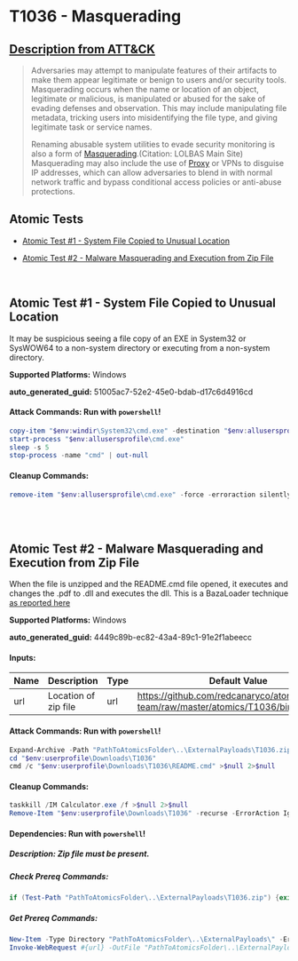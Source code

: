 # T1036 - Masquerading
## [Description from ATT&CK](https://attack.mitre.org/techniques/T1036)
<blockquote>Adversaries may attempt to manipulate features of their artifacts to make them appear legitimate or benign to users and/or security tools. Masquerading occurs when the name or location of an object, legitimate or malicious, is manipulated or abused for the sake of evading defenses and observation. This may include manipulating file metadata, tricking users into misidentifying the file type, and giving legitimate task or service names.

Renaming abusable system utilities to evade security monitoring is also a form of [Masquerading](https://attack.mitre.org/techniques/T1036).(Citation: LOLBAS Main Site) Masquerading may also include the use of [Proxy](https://attack.mitre.org/techniques/T1090) or VPNs to disguise IP addresses, which can allow adversaries to blend in with normal network traffic and bypass conditional access policies or anti-abuse protections.</blockquote>

## Atomic Tests

- [Atomic Test #1 - System File Copied to Unusual Location](#atomic-test-1---system-file-copied-to-unusual-location)

- [Atomic Test #2 - Malware Masquerading and Execution from Zip File](#atomic-test-2---malware-masquerading-and-execution-from-zip-file)


<br/>

## Atomic Test #1 - System File Copied to Unusual Location
It may be suspicious seeing a file copy of an EXE in System32 or SysWOW64 to a non-system directory or executing from a non-system directory.

**Supported Platforms:** Windows


**auto_generated_guid:** 51005ac7-52e2-45e0-bdab-d17c6d4916cd






#### Attack Commands: Run with `powershell`! 


```powershell
copy-item "$env:windir\System32\cmd.exe" -destination "$env:allusersprofile\cmd.exe"
start-process "$env:allusersprofile\cmd.exe"
sleep -s 5 
stop-process -name "cmd" | out-null
```

#### Cleanup Commands:
```powershell
remove-item "$env:allusersprofile\cmd.exe" -force -erroraction silentlycontinue
```





<br/>
<br/>

## Atomic Test #2 - Malware Masquerading and Execution from Zip File
When the file is unzipped and the README.cmd file opened, it executes and changes the .pdf to .dll and executes the dll. This is a BazaLoader technique [as reported here](https://twitter.com/ffforward/status/1481672378639912960)

**Supported Platforms:** Windows


**auto_generated_guid:** 4449c89b-ec82-43a4-89c1-91e2f1abeecc





#### Inputs:
| Name | Description | Type | Default Value |
|------|-------------|------|---------------|
| url | Location of zip file | url | https://github.com/redcanaryco/atomic-red-team/raw/master/atomics/T1036/bin/T1036.zip|


#### Attack Commands: Run with `powershell`! 


```powershell
Expand-Archive -Path "PathToAtomicsFolder\..\ExternalPayloads\T1036.zip" -DestinationPath "$env:userprofile\Downloads\T1036" -Force
cd "$env:userprofile\Downloads\T1036"
cmd /c "$env:userprofile\Downloads\T1036\README.cmd" >$null 2>$null
```

#### Cleanup Commands:
```powershell
taskkill /IM Calculator.exe /f >$null 2>$null
Remove-Item "$env:userprofile\Downloads\T1036" -recurse -ErrorAction Ignore
```



#### Dependencies:  Run with `powershell`!
##### Description: Zip file must be present.
##### Check Prereq Commands:
```powershell
if (Test-Path "PathToAtomicsFolder\..\ExternalPayloads\T1036.zip") {exit 0} else {exit 1}
```
##### Get Prereq Commands:
```powershell
New-Item -Type Directory "PathToAtomicsFolder\..\ExternalPayloads\" -ErrorAction ignore -Force | Out-Null
Invoke-WebRequest #{url} -OutFile "PathToAtomicsFolder\..\ExternalPayloads\T1036.zip"
```




<br/>
